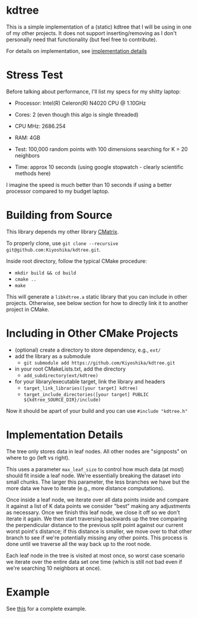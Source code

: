 # kdtree
This is a simple implementation of a (static) kdtree that I will be using in one of my other projects. It does not support inserting/removing as I don't personally need that functionality (but feel free to contribute).

For details on implementation, see [implementation details](#implementation-details)

# Stress Test
Before talking about performance, I'll list my specs for my shitty laptop:
* Processor: Intel(R) Celeron(R) N4020 CPU @ 1.10GHz
* Cores: 2 (even though this algo is single threaded)
* CPU MHz: 2686.254
* RAM: 4GB

* Test: 100,000 random points with 100 dimensions searching for K = 20 neighbors
* Time: approx 10 seconds (using google stopwatch - clearly scientific methods here)

I imagine the speed is much better than 10 seconds if using a better processor compared to my budget laptop.

# Building from Source
This library depends my other library [CMatrix](https://github.com/Kiyoshika/CMatrix).

To properly clone, use `git clone --recursive git@github.com:Kiyoshika/kdtree.git`.

Inside root directory, follow the typical CMake procedure:
* `mkdir build && cd build`
* `cmake ..`
* `make`

This will generate a `libkdtree.a` static library that you can include in other projects. Otherwise, see below section for how to directly link it to another project in CMake.

# Including in Other CMake Projects
* (optional) create a directory to store dependency, e.g., `ext/`
* add the library as a submodule
    * `git submodule add https://github.com/Kiyoshika/kdtree.git`
* in your root CMakeLists.txt, add the directory
    * `add_subdirectory(ext/kdtree)`
* for your library/executable target, link the library and headers
    * `target_link_libraries([your target] kdtree)`
    * `target_include_directories([your target] PUBLIC ${kdtree_SOURCE_DIR}/include)`

Now it should be apart of your build and you can use `#include "kdtree.h"`

# Implementation Details
The tree only stores data in leaf nodes. All other nodes are "signposts" on where to go (left vs right).

This uses a parameter `max_leaf_size` to control how much data (at most) should fit inside a leaf node. We're essentially breaking the dataset into small chunks. The larger this parameter, the less branches we have but the more data we have to iterate (e.g., more distance computations).

Once inside a leaf node, we iterate over all data points inside and compare it against a list of K data points we consider "best" making any adjustments as necessary. Once we finish this leaf node, we close it off so we don't iterate it again. We then start traversing backwards up the tree comparing the perpendicular distance to the previous split point against our current worst point's distance; if this distance is smaller, we move over to that other branch to see if we're potentially missing any other points. This process is done until we traverse all the way back up to the root node.

Each leaf node in the tree is visited at most once, so worst case scenario we iterate over the entire data set one time (which is still not bad even if we're searching 10 neighbors at once).

# Example
See [this](src/driver.c) for a complete example.
